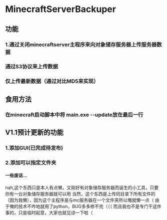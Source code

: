 # MinecraftServerBackuper
## 功能
### 1.通过关闭minecraftserver主程序来向对象储存服务器上传服务器数据
### 通过S3协议来上传数据
### 仅上传最新数据（通过对比MD5来实现）
## 食用方法
### 在minecraft启动脚本中将 main.exe --update放在最后一行
## V1.1预计更新的功能
### 1.添加GUI(已完成待发布)
### 2.添加可以指定文件夹
#### 一些废话...
nah,这个东西只是本人有点懒，又刚好有对象储存服务器而诞生的小工具，只要你有一台对象储存服务器就可以用
当然，这个东西是上传同目录下所有文件的（因为我懒），因为这个主程序是与mc服务器在一个文件夹所以俺就懒一点（
由于俺的技术不咋地就用了python，BUG多多修不完（（（
而且我也不是专门干这件事的，只是临时起意，大家也就见谅一下啦（

